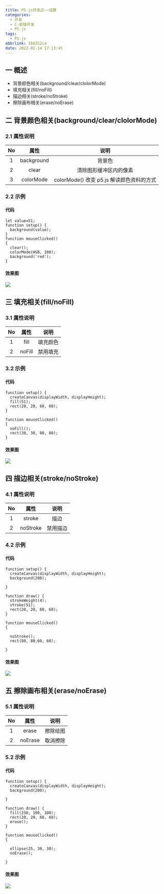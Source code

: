```yaml
---
title: P5.js开发之——设置
categories:
  - 开发
  - C-前端开发
  - P5.js
tags:
  - P5.js
abbrlink: 168352ca
date: 2022-02-14 17:13:45
---
```

## 一 概述

* 背景颜色相关(background/clear/clolorMode)
* 填充相关(fill/noFill)
* 描边相关(stroke/noStroke)
* 擦除画布相关(erase/noErase)

<!--more-->

## 二 背景颜色相关(background/clear/clolorMode)

### 2.1 属性说明

|  No  |    属性    |                   说明                    |
| :--: | :--------: | :---------------------------------------: |
|  1   | background |                  背景色                   |
|  2   |   clear    |          清除图形缓冲区内的像素           |
|  3   | colorMode  | colorMode() 改变 p5.js 解读颜色资料的方式 |

### 2.2 示例

#### 代码

```
let value=51;
function setup() {
  background(value);
}
function mouseClicked()
{
  clear();
  colorMode(HSB, 100);
  background('red');
}
```

#### 效果图
![][1]

## 三  填充相关(fill/noFill)

### 3.1 属性说明

|  No  |  属性  |   说明   |
| :--: | :----: | :------: |
|  1   |  fill  | 填充颜色 |
|  2   | noFill | 禁用填充 |

### 3.2 示例

#### 代码

```
function setup() {
  createCanvas(displayWidth, displayHeight);
  fill(51);
  rect(20, 20, 60, 60);
}

function mouseClicked()
{
  noFill();
  rect(30, 30, 80, 80);
}
```

#### 效果图
![][2]

## 四 描边相关(stroke/noStroke)

### 4.1 属性说明

|  No  |   属性   |   说明   |
| :--: | :------: | :------: |
|  1   |  stroke  |   描边   |
|  2   | noStroke | 禁用描边 |

### 4.2 示例

#### 代码

```
function setup() {
  createCanvas(displayWidth, displayHeight);
  background(200);

}

function draw() {
  strokeWeight(4);
  stroke(51);
  rect(20, 20, 60, 60);
}

function mouseClicked()
{
  
  noStroke();
  rect(80, 80,60, 60);

}
```

#### 效果图
![][3]

## 五 擦除画布相关(erase/noErase)

### 5.1 属性说明

|  No  |  属性   |   说明   |
| :--: | :-----: | :------: |
|  1   |  erase  | 擦除绘图 |
|  2   | noErase | 取消擦除 |

### 5.2 示例

#### 代码

```
function setup() {
  createCanvas(displayWidth, displayHeight);
  background(200);

}

function draw() {
  fill(250, 100, 100);
  rect(20, 20, 60, 60);
  erase();
}

function mouseClicked()
{
  
  ellipse(25, 30, 30);
  noErase();

}
```

#### 效果图
![][4]


[1]:https://cdn.jsdelivr.net/gh/PGzxc/CDN/blog-p5js/p5js-setting-background-sample.gif
[2]:https://cdn.jsdelivr.net/gh/PGzxc/CDN/blog-p5js/p5js-setting-fill-sample.gif
[3]:https://cdn.jsdelivr.net/gh/PGzxc/CDN/blog-p5js/p5js-setting-stroke-sample.gif
[4]:https://cdn.jsdelivr.net/gh/PGzxc/CDN/blog-p5js/p5js-setting-erase-sample.gif